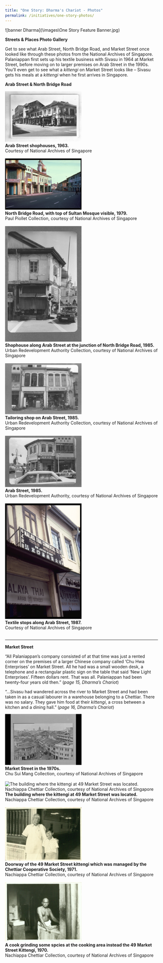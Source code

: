 ```yaml
---
title: "One Story: Dharma's Chariot - Photos"
permalink: /initiatives/one-story-photos/
---
```


![banner Dharma](\images\One Story Feature Banner.jpg)



**Streets & Places Photo Gallery**

Get to see what Arab Street, North Bridge Road, and Market Street once looked like through these photos from the National Archives of Singapore. Palaniappan first sets up his textile business with Sivasu in 1964 at Market Street, before moving on to larger premises on Arab Street in the 1990s. You’ll even get to see what a *kittengi* on Market Street looks like – Sivasu gets his meals at a *kittengi* when he first arrives in Singapore.

 

**Arab Street & North Bridge Road**

<div>
	<div class="row is-multiline">
		<div class="col is-half-tablet padding--bottom--lg">
			<img src="/dharma/ArabStreet.jpg" style="width:50%" alt="Arab Street shophouses, 1963. Courtesy of National Archives of Singapore">
			<div>
				<b>Arab Street shophouses, 1963. </b><br>Courtesy of National Archives of Singapore<br><br>
			</div>
		</div>
		<div class="col is-half-tablet padding--bottom--lg">
			<img src="/dharma/NorthBridgeRd.jpg" style="width:50%" alt="North Bridge Road, with top of Sultan Mosque visible, 1979. Paul Piollet Collection, courtesy of National Archives of Singapore">
			<div>
				<b>North Bridge Road, with top of Sultan Mosque visible, 1979.</b><br>Paul Piollet Collection, courtesy of National Archives of Singapore<br><br>
			</div>
		</div>
	<div class="row is-multiline">
		<div class="col is-half-tablet padding--bottom--lg">
			<img src="/dharma/ArabStreet2.jpg" style="width:50%" alt="Shophouse along Arab Street at the junction of North Bridge Road, 1985. URA Collection, courtesy of National Archives of Singapore" />
			<div>
				<b>Shophouse along Arab Street at the junction of North Bridge Road, 1985.</b><br>Urban Redevelopment Authority Collection, courtesy of National Archives of Singapore<br><br>
			</div>
		</div>	
		<div class="col is-half-tablet padding--bottom--lg">
			<img src="/dharma/ArabStreetTailor.jpg" style="width:50%" alt="Tailoring shop on Arab Street, 1985. URA Collection, courtesy of National Archives of Singapore" />
			<div>
				<b>Tailoring shop on Arab Street, 1985.</b><br>Urban Redevelopment Authority Collection, courtesy of National Archives of Singapore
<br><br>
			</div>
		</div>	
      <div class="row is-multiline">
		<div class="col is-half-tablet padding--bottom--lg">
			<img src="/dharma/ArabStreet3.jpg" style="width:50%" alt="Arab Street, 1985. URA Collection, courtesy of National Archives of Singapore" />
			<div>
				<b>Arab Street, 1985.</b><br>Urban Redevelopment Authority, courtesy of National Archives of Singapore<br><br>
       </div>
        </div>
        		<div class="col is-half-tablet padding--bottom--lg">
			<img src="/dharma/ArabStreetTextile.jpg" style="width:50%" alt="Textile shops along Arab Street, 1987. Courtesy of National Archives of Singapore" />
			<div>
				<b>Textile stops along Arab Street, 1987.</b><br>Courtesy of National Archives of Singapore
<br><br>
			</div>
		</div>	
			</div>
		</div>

----------



**Market Street**



 “All Palaniappan’s company consisted of at that time was just a rented corner on the premises of a larger Chinese company called ‘Chu Hwa Enterprises’ on Market Street. All he had was a small wooden desk, a telephone and a rectangular plastic sign on the table that said ‘New Light Enterprises’. Fifteen dollars rent. That was all. Palaniappan had been twenty-four years old then.” (*page 15, Dharma’s Chariot*)

 

“…Sivasu had wandered across the river to Market Street and had been taken in as a casual labourer in a warehouse belonging to a Chettiar. There was no salary. They gave him food at their *kittengi*, a cross between a kitchen and a dining hall.” (*page 16, Dharma’s Chariot*)



  <div class="row is-multiline">
		<div class="col is-half-tablet padding--bottom--lg">
			<img src="/dharma/MarketStreet.jpg" style="width:50%" alt="Market Street in the 1970s. Chu Sui Mang Collection, courtesy of National Archives of Singapore" />
			<div>
				<b>Market Street in the 1970s.</b><br>Chu Sui Mang Collection, courtesy of National Archives of Singapore<br><br>
       </div>
        </div>
        		<div class="col is-half-tablet padding--bottom--lg">
			<img src="/dharma/Kittengi.jpg" style="width:50%" alt="The building where the kittengi at 49 Market Street was located. Nachiappa Chettiar Collection, courtesy of National Archives of Singapore" />
			<div>
				<b>The building where the kittengi at 49 Market Street was located.</b><br>Nachiappa Chettiar Collection, courtesy of National Archives of Singapore
<br><br>
			</div>
		</div>
      <div class="row is-multiline">
		<div class="col is-half-tablet padding--bottom--lg">
			<img src="/dharma/Doorway49MarketStreet.jpg" style="width:50%" alt="Doorway of the 49 Market Street kittengi which was managed by the Chettiar Cooperative Society, 1971. Nachiappa Chettiar Collection, courtesy of National Archives of Singapore" />
			<div>
				<b>Doorway of the 49 Market Street kittengi which was managed by the Chettiar Cooperative Society, 1971.</b><br>Nachiappa Chettiar Collection, courtesy of National Archives of Singapore<br><br>
       </div>
        </div>
        		<div class="col is-half-tablet padding--bottom--lg">
			<img src="/dharma/Cook49MarketStreet.jpg" style="width:50%" alt="A cook grinding some spices at the cooking area inside the 49 Market Street Kittengi, 1970. Nachiappa Chettiar Collection, courtesy of National Archives of Singapore" />
			<div>
				<b>A cook grinding some spcies at the cooking area instead the 49 Market Street Kittengi, 1970.</b><br>Nachiappa Chettiar Collection, courtesy of National Archives of Singapore
<br><br>
			</div>
		</div>
        	</div>
		</div>	



